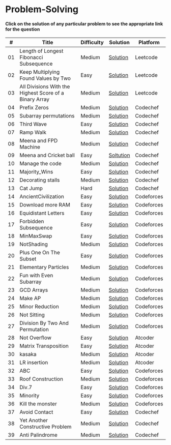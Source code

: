 # Problem-Solving
#### Click on the solution of any particular problem to see the appropriate link for the question

\# | Title | Difficulty | Solution | Platform
---|---|---|---|---
01 | Length of Longest Fibonacci Subsequence | Medium | [Solution](https://github.com/M0u1ea5/Problem-Solving/blob/main/Leetcode/LengthOfLongestFibonacciSubsequence.py)|Leetcode
02 | Keep Multiplying Found Values by Two | Easy | [Solution](https://github.com/M0u1ea5/Problem-Solving/blob/main/Leetcode/Keep%20Multiplying%20Found%20Values%20by%20Two.py)|Leetcode
03 | All Divisions With the Highest Score of a Binary Array | Medium |[Solution](https://github.com/M0u1ea5/Problem-Solving/blob/main/Leetcode/All%20Divisions%20With%20the%20Highest%20Score%20of%20a%20Binary%20Array.py)|Leetcode
04 | Prefix Zeros | Medium | [Solution](https://github.com/M0u1ea5/Problem-Solving/blob/main/CodeChef/LunchTime/Prefix%20Zeros.py)|Codechef
05 | Subarray permutations | Medium | [Solution](https://github.com/M0u1ea5/Problem-Solving/blob/main/CodeChef/LunchTime/Subarray%20permutations.py)|Codechef
06 | Third Wave | Easy | [Solution](https://github.com/M0u1ea5/Problem-Solving/blob/main/CodeChef/Others/Third%20Wave.py) | Codechef
07 | Ramp Walk | Medium | [Solution](https://github.com/M0u1ea5/Problem-Solving/blob/main/CodeChef/Others/Ramp%20Walk.py) | Codechef
08 | Meena and FPD Machine | Medium | [Solution](https://github.com/M0u1ea5/Problem-Solving/blob/main/CodeChef/Others/Meena%20and%20FPD%20Machine.py)| Codechef
09 | Meena and Cricket ball | Easy | [Soltution](https://github.com/M0u1ea5/Problem-Solving/blob/main/CodeChef/Others/Meena%20and%20Cricket%20ball.py)|Codechef
10 | Manage the code | Medium | [Solution](https://github.com/M0u1ea5/Problem-Solving/blob/main/CodeChef/Others/Manage%20the%20code.py)|Codechef
11 | Majority_Wins | Easy | [Solution](https://github.com/M0u1ea5/Problem-Solving/blob/main/CodeChef/Others/Majority_Wins.py)|Codechef
12 | Decorating stalls | Medium | [Solution](https://github.com/M0u1ea5/Problem-Solving/blob/main/CodeChef/Others/Decorating%20stalls.py)|Codechef
13 | Cat Jump | Hard | [Solution](https://github.com/M0u1ea5/Problem-Solving/blob/main/CodeChef/Others/Cat%20jump.py)|Codechef
14 | AncientCivilization | Easy | [Solution](https://github.com/M0u1ea5/Problem-Solving/blob/main/Codeforces/A/AncientCivilization.py) | Codeforces
15 | Download more RAM | Easy | [Solution](https://github.com/M0u1ea5/Problem-Solving/blob/main/Codeforces/A/DownloadMoreRAM.py)|Codeforces
16 | Equidistant Letters | Easy |[Solution](https://github.com/M0u1ea5/Problem-Solving/blob/main/Codeforces/A/EquidistantLetters.py)|Codeforces
17 | Forbidden Subsequence | Easy | [Solution](https://github.com/M0u1ea5/Problem-Solving/blob/main/Codeforces/A/Forbidden%20Subsequence.py)|Codeforces
18 | MinMaxSwap | Easy | [Solution](https://github.com/M0u1ea5/Problem-Solving/blob/main/Codeforces/A/MinMaxSwap.py)|Codeforces
19 | NotShading | Medium | [Solution](https://github.com/M0u1ea5/Problem-Solving/blob/main/Codeforces/A/NotShading.py)|Codeforces
20 | Plus One On The Subset | Easy | [Solution](https://github.com/M0u1ea5/Problem-Solving/blob/main/Codeforces/A/PlusOneOnTheSubset.py)|Codeforces
21 | Elementary Particles | Medium | [Solution](https://github.com/M0u1ea5/Problem-Solving/blob/main/Codeforces/B/ElementaryParticles.py)|Codeforces
22 | Fun with Even Subarray | Medium |[Solution](https://github.com/M0u1ea5/Problem-Solving/blob/main/Codeforces/B/FunwithEvenSubarrays.py)|Codeforces
23 | GCD Arrays | Medium | [Solution](https://github.com/M0u1ea5/Problem-Solving/blob/main/Codeforces/B/GCDArrays.py)|Codeforces
24 | Make AP | Medium | [Solution](https://github.com/M0u1ea5/Problem-Solving/blob/main/Codeforces/B/MakeAP.py)|Codeforces
25 | Minor Reduction | Medium | [Solution](https://github.com/M0u1ea5/Problem-Solving/blob/main/Codeforces/B/MinorReduction.py)|Codeforces
26 | Not Sitting | Medium | [Solution](https://github.com/M0u1ea5/Problem-Solving/blob/main/Codeforces/B/NotSitting.py)|Codeforces
27 | Division By Two And Permutation | Medium | [Solution](https://github.com/M0u1ea5/Problem-Solving/blob/main/Codeforces/C/DivisionByTwoAndPermutation.py)|Codeforces
28 | Not Overflow | Easy | [Solution](https://github.com/M0u1ea5/Problem-Solving/blob/main/Atcoder/Not%20Overflow.py)|Atcoder
29 | Matrix Transposition | Easy | [Solution](https://github.com/M0u1ea5/Problem-Solving/blob/main/Atcoder/Matrix%20Transposition.py)|Atcoder
30 | kasaka | Medium | [Solution](https://github.com/M0u1ea5/Problem-Solving/blob/main/Atcoder/kasaka.py)|Atcoder
31 | LR insertion | Medium | [Solution](https://github.com/M0u1ea5/Problem-Solving/blob/main/Atcoder/LR%20insertion.py)|Atcoder
32 | ABC | Easy | [Solution](https://github.com/M0u1ea5/Problem-Solving/tree/main/Codeforces/A)|Codeforces
33 | Roof Construction | Medium | [Solution](https://github.com/M0u1ea5/Problem-Solving/blob/main/Codeforces/B/Roof%20Construction.py)|Codeforces
34 | Div.7 | Easy | [Solution](https://github.com/M0u1ea5/Problem-Solving/blob/main/Codeforces/A/Div.%207.py)|Codeforces
35 | Minority | Easy | [Solution](https://github.com/M0u1ea5/Problem-Solving/blob/main/Codeforces/B/Minority.py)|Codeforces
36 | Kill the monster | Medium | [Solution](https://github.com/M0u1ea5/Problem-Solving/blob/main/Codeforces/C/Kill%20the%20Monster.py)|Codeforces
37 | Avoid Contact | Easy | [Solution](https://github.com/M0u1ea5/Problem-Solving/blob/main/CodeChef/Starters/Avoid%20Contact.py)|Codechef
38 |Yet Another Constructive Problem|Medium|[Solution](https://github.com/M0u1ea5/Problem-Solving/blob/main/CodeChef/Starters/Yet%20Another%20Constructive%20Problem.py)|Codechef
39 | Anti Palindrome | Medium |[Solution](https://github.com/M0u1ea5/Problem-Solving/blob/main/CodeChef/Starters/Anti%20Palindrome.py)|Codechef
